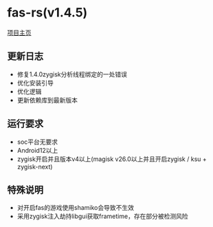 # fas-rs(v1.4.5)

[项目主页](https://github.com/shadow3aaa/fas-rs)

## 更新日志

- 修复1.4.0zygisk分析线程绑定的一处错误
- 优化安装引导
- 优化逻辑
- 更新依赖库到最新版本


## 运行要求

- soc平台无要求
- Android12以上
- zygisk开启并且版本v4以上(magisk v26.0以上并且开启zygisk / ksu + zygisk-next)

## 特殊说明

- 对开启fas的游戏使用shamiko会导致不生效
- 采用zygisk注入劫持libgui获取frametime，存在部分被检测风险
